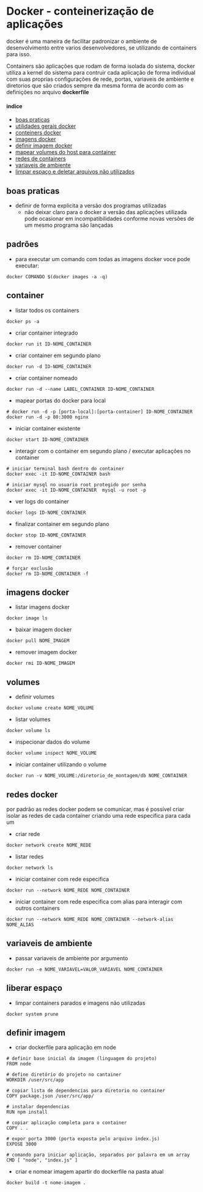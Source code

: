 # Docker - conteinerização de aplicações

docker é uma maneira de facilitar padronizar o ambiente de desenvolvimento entre varios desenvolvedores, se utilizando de containers para isso. 

Containers são aplicações que rodam de forma isolada do sistema, docker utiliza a kernel do sistema para contruir cada aplicação de forma individual com suas proprias configurações de rede, portas, variaveis de ambiente e diretorios que são criados sempre da mesma forma de acordo com as definições no arquivo <b>dockerfile</b>

#### indice
- [boas praticas](#boas-praticas)
- [utilidades gerais docker](#padrões)
- [conteiners docker](#container)
- [imagens docker](#imagens-docker)
- [definir imagem docker](#definir-imagem)
- [mapear volumes do host para container](#volumes)
- [redes de containers](#redes-docker)
- [variaveis de ambiente](#variaveis-de-ambiente)
- [limpar espaço e deletar arquivos não utilizados](#liberar-espaço)

## boas praticas

- definir de forma explicita a versão dos programas utilizadas
  - não deixar claro para o docker a versão das aplicações utilizada pode ocasionar em incompatibilidades conforme novas versões de um mesmo programa são lançadas

## padrões

- para executar um comando com todas as imagens docker voce pode executar:
```console
docker COMANDO $(docker images -a -q)
```

## container

- listar todos os containers
```console
docker ps -a
```

- criar container integrado
```console
docker run it ID-NOME_CONTAINER
```

- criar container em segundo plano
```console
docker run -d ID-NOME_CONTAINER
```

- criar container nomeado
```console
docker run -d --name LABEL_CONTAINER ID-NOME_CONTAINER
```

- mapear portas do docker para local
```console
# docker run -d -p [porta-local]:[porta-container] ID-NOME_CONTAINER
docker run -d -p 80:3000 nginx
```

- iniciar container existente
```console
docker start ID-NOME_CONTAINER
```

- interagir com o container em segundo plano / executar aplicações no container
```console
# iniciar terminal bash dentro do container
docker exec -it ID-NOME_CONTAINER bash

# iniciar mysql no usuario root protegido por senha
docker exec -it ID-NOME_CONTAINER  mysql -u root -p
```

- ver logs do container
```console
docker logs ID-NOME_CONTAINER
```

- finalizar container em segundo plano
```console
docker stop ID-NOME_CONTAINER
```

- remover container
```console
docker rm ID-NOME_CONTAINER

# forçar exclusão
docker rm ID-NOME_CONTAINER -f 
```

## imagens docker

- listar imagens docker
```console
docker image ls
```

- baixar imagem docker
```console
docker pull NOME_IMAGEM
```

- remover imagem docker
```console
docker rmi ID-NOME_IMAGEM
```

## volumes

- definir volumes
```console
docker volume create NOME_VOLUME
```

- listar volumes
```console
docker volume ls
```

- inspecionar dados do volume
```console
docker volume inspect NOME_VOLUME
```

- iniciar container utilizando o volume
```console
docker run -v NOME_VOLUME:/diretorio_de_montagem/db NOME_CONTAINER
```

## redes docker

por padrão as redes docker podem se comunicar, mas é possível criar isolar as redes de cada container criando uma rede específica para cada um

- criar rede
```console
docker network create NOME_REDE
```

- listar redes
```console
docker network ls
```

- iniciar container com rede especifica
```console
docker run --network NOME_REDE NOME_CONTAINER
```

- iniciar container com rede especifica com alias para interagir com outros containers
```console
docker run --network NOME_REDE NOME_CONTAINER --network-alias NOME_ALIAS
```

## variaveis de ambiente

- passar variaveis de ambiente por argumento
```console
docker run -e NOME_VARIAVEL=VALOR_VARIAVEL NOME_CONTAINER
```

## liberar espaço

- limpar containers parados e imagens não utilizadas
```console
docker system prune
```

## definir imagem

- criar dockerfile para aplicação em node
```docker
# definir base inicial da imagem (linguagem do projeto)
FROM node

# define diretório do projeto no cantainer
WORKDIR /user/src/app

# copiar lista de dependencias para diretorio no container
COPY package.json /user/src/app/

# instalar dependencias
RUN npm install

# copiar aplicação completa para o container
COPY . .

# expor porta 3000 (porta exposta pelo arquivo index.js)
EXPOSE 3000

# comando para iniciar aplicação, separados por palavra em um array
CMD [ "node", "index.js" ]
```

- criar e nomear imagem apartir do dockerfile na pasta atual
```console
docker build -t nome-imagem .
```
